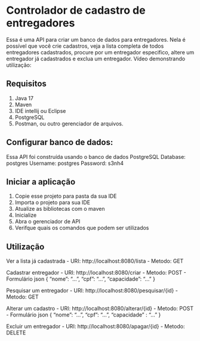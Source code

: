 # Controlador de cadastro de entregadores
Essa é uma API para criar um banco de dados para entregadores. Nela é possível que você crie cadastros, veja a lista completa de todos entregadores cadastrados, procure por um entregador especifico, altere um entregador já cadastrados e exclua um entregador.
Vídeo demonstrando utilização: 

## Requisitos
1. Java 17
2. Maven
3. IDE intellij ou Eclipse
4. PostgreSQL
5. Postman, ou outro gerenciador de arquivos.

## Configurar banco de dados:
Essa API foi construída usando o banco de dados PostgreSQL
		Database: postgres
		Username: postgres
		Password: s3nh4

## Iniciar a aplicação
1. Copie esse projeto para pasta da sua IDE
2. Importa o projeto para sua IDE
3. Atualize as bibliotecas com o maven
4. Inicialize
5. Abra o gerenciador de API
6. Verifque quais os comandos que podem ser utilizados

## Utilização
Ver a lista já cadastrada
        - URI: http://localhost:8080/lista
        - Metodo: GET

Cadastrar entregador
        - URI: http://localhost:8080/criar
        - Metodo: POST
        - Formulário json
        {
        “nome”: “...”,
        “cpf”: “...”,
        “capacidade”: “...”
        }

Pesquisar um entregador
        - URI: http://localhost:8080/pesquisar/{id}
        - Metodo: GET

Alterar um cadastro
        - URI: http://localhost:8080/alterar/{id}
        - Metodo: POST
        - Formulário json
        {
        “nome”: “...”,
        “cpf”: “...”,
        “capacidade” : “...”
        }

Excluir um entregador
        - URI: http://localhost:8080/apagar/{id}
        - Metodo: DELETE



